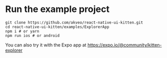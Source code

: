 # Run the example project

```
git clone https://github.com/akveo/react-native-ui-kitten.git
cd react-native-ui-kitten/examples/ExplorerApp
npm i # or yarn
npm run ios # or android
```

You can also try it with the Expo app at https://expo.io/@community/kitten-explorer
